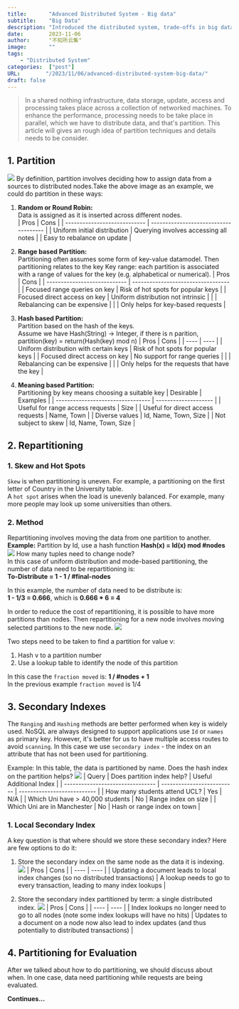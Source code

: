 ```yaml
---
title:       "Advanced Distributed System - Big data"
subtitle:    "Big Data"
description: "Introduced the distributed system, trade-offs in big data"
date:        2023-11-06
author:      "不知所云集"
image:       ""
tags:
    - "Distributed System"
categories:  ["post"]
URL:        "/2023/11/06/advanced-distributed-system-big-data/"
draft: false
---
```


>In a shared nothing infrastructure, data storage, update, access and processing takes place across a collection of networked machines. To enhance the performance, processing needs to be take place in parallel, which we have to distribute data, and that's partition. This article will gives an rough idea of partition techniques and details needs to be consider.

<!--more-->
## 1. Partition
![](/img/distributed-bigdata/pic.png)
By definition, partition involves deciding how to assign data from a sources to distributed nodes.Take the above image as an example, we could do partition in these ways:  

1. **Random or Round Robin:**  
Data is assigned as it is inserted across different nodes.  
    |             Pros             |                 Cons                  |
    | ---------------------------- | ------------------------------------- |
    | Uniform initial distribution | Querying involves accessing all notes |
    | Easy to rebalance on update  |

2. **Range based Partition:**  
Partitioning often assumes some form of key-value datamodel. Then partitioning relates to the key
Key range: each partition is associated with a range of values for the key (e.g. alphabetical or numerical).
    |             Pros             |                Cons                |
    | ---------------------------- | ---------------------------------- |
    | Focused range queries on key | Risk of hot spots for popular keys |
    | Focused direct access on key | Uniform distribution not intrinsic |
    |                              | Rebalancing can be expensive       |
    |                              | Only helps for key-based requests  |

3. **Hash based Partition:**  
Partition based on the hash of the keys.  
Assume we have Hash(String) -> Integer, if there is n parition, partition(key) = return(Hash(key) mod n)
    | Pros | Cons |
    | ---- | ---- |
    | Uniform distribution with certain keys | Risk of hot spots for popular keys             |
    | Focused direct access on key           | No support for range queries                   |
    |                                        | Rebalancing can be expensive                   |
    |                                        | Only helps for the requests that have the key  |

4. **Meaning based Partition:**  
Partitioning by key means choosing a suitable key
    |             Desirable             |       Examples       |
    | --------------------------------- | -------------------- |
    | Useful for range access requests  | Size                 |
    | Useful for direct access requests | Name, Town           |
    | Diverse values                    | Id, Name, Town, Size |
    | Not subject to skew               | Id, Name, Town, Size |


## 2. Repartitioning

### 1. Skew and Hot Spots
`Skew` is when partitioning is uneven. For example, a partitioning on the first letter of Country in the University table.  
A `hot spot` arises when the load is unevenly balanced. For example, many more people may look up some
universities than others.

### 2. Method  
Repartitioning involves moving the data from one partition to another.  
**Example:**  Partition by Id, use a hash function **Hash(x) = Id(x) mod #nodes**
![](/img/distributed-bigdata/pic1.png)
How many tuples need to change node?  
In this case of uniform distribution and mode-based partitioning, the number of data need to be repartitioning is:  
**To-Distribute = 1 - 1 / #final-nodes**  

In this example, the number of data need to be distribute is:   
**1 - 1/3 = 0.666**, which is **0.666 * 6 = 4**

In order to reduce the cost of repartitioning, it is possible to have more partitions than nodes. Then repartitioning for a new node involves moving selected partitions to the new node.
![](/img/distributed-bigdata/pic5.png)

Two steps need to be taken to find a partition for value v:
1. Hash v to a partition number
2. Use a lookup table to identify the node of this partition  

In this case the `fraction moved` is: **1 / #nodes + 1**  
In the previous example `fraction moved` is 1/4

## 3. Secondary Indexes

The `Ranging` and `Hashing` methods are better performed when key is widely used. NoSQL are always designed to support applications use `Id` or `names` as primary key. However, it's better for us to have multiple access routes to avoid `scanning`. In this case we use `secondary index` - the index on an attribute that has not been used for partitioning.  

Example: In this table, the data is partitioned by name. Does the hash index on the partition helps?
![](/img/distributed-bigdata/pic2.png)
|               Query              | Does partition index help? |   Useful Additional Index   |
| -------------------------------- | -------------------------- | --------------------------- |
| How many students attend UCL?    | Yes                        | N/A                         |
| Which Uni have > 40,000 students | No                         | Range index on size         |
| Which Uni are in Manchester      | No                         | Hash or range index on town |

### 1. Local Secondary Index
A key question is that where should we store these secondary index? Here are few options to do it:  

1. Store the secondary index on the same node as the data it is indexing.
![](/img/distributed-bigdata/pic3.png)
    | Pros | Cons |
    | ---- | ---- |
    | Updating a document leads to local index changes (so no distributed transactions) | A lookup needs to go to every transaction, leading to many index lookups |

2. Store the secondary index partitioned by term: a single distributed index.
![](/img/distributed-bigdata/pic4.png)
    | Pros | Cons |
    | ---- | ---- |
    | Index lookups no longer need to go to all nodes (note some index lookups will have no hits) | Updates to a document on a node now also lead to index updates (and thus potentially to distributed transactions) |

## 4. Partitioning for Evaluation

After we talked about how to do partitioning, we should discuss about when. In one case, data need partitioning while requests are being evaluated.

**Continues...**